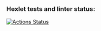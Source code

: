 ### Hexlet tests and linter status:
[![Actions Status](https://github.com/ddos-kaz/layout-designer-project-lvl1/workflows/hexlet-check/badge.svg)](https://github.com/ddos-kaz/layout-designer-project-lvl1/actions)